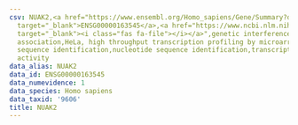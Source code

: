 ```yaml
---
csv: NUAK2,<a href="https://www.ensembl.org/Homo_sapiens/Gene/Summary?db=core;g=ENSG00000163545"
  target="_blank">ENSG00000163545</a>,<a href="https://www.ncbi.nlm.nih.gov/pubmed/17216044"
  target="_blank"><i class="fas fa-file"></i></a>",genetic interference,functional
  association,HeLa, high throughput transcription profiling by microarray,nucleotide
  sequence identification,nucleotide sequence identification,transcriptional regulation,up-regulates
  activity
data_alias: NUAK2
data_id: ENSG00000163545
data_numevidence: 1
data_species: Homo sapiens
data_taxid: '9606'
title: NUAK2
---
```

